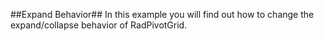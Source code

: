 ##Expand Behavior##
In this example you will find out how to change the expand/collapse behavior of RadPivotGrid.